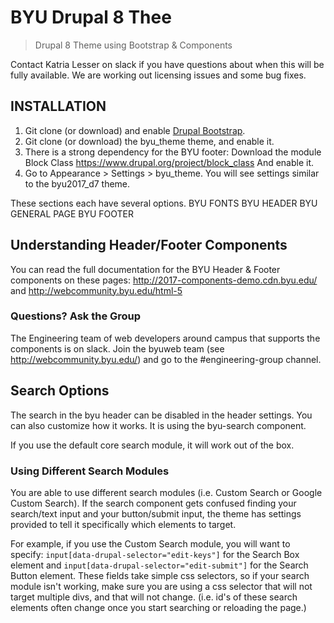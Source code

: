 # BYU Drupal 8 Thee
> Drupal 8 Theme using Bootstrap &amp; Components

Contact Katria Lesser on slack if you have questions about when this will be 
fully available. We are working out licensing issues and some bug fixes.

## INSTALLATION
1. Git clone (or download) and enable 
[Drupal Bootstrap](https://drupal.org/project/bootstrap).
2. Git clone (or download) the byu_theme theme, and enable it. 
3. There is a strong dependency for the BYU footer: Download the module Block 
Class https://www.drupal.org/project/block_class
And enable it.
4. Go to Appearance > Settings > byu_theme. You will see settings similar to 
the byu2017_d7 theme.

These sections each have several options.
BYU FONTS
BYU HEADER
BYU GENERAL PAGE
BYU FOOTER

## Understanding Header/Footer Components
You can read the full documentation for the BYU Header & Footer components on 
these pages: http://2017-components-demo.cdn.byu.edu/ and 
http://webcommunity.byu.edu/html-5

### Questions? Ask the Group
The Engineering team of web developers around campus that supports the 
components is on slack. Join the byuweb team (see http://webcommunity.byu.edu/) 
and go to the #engineering-group channel.

## Search Options
The search in the byu header can be disabled in the header settings.
You can also customize how it works. It is using the byu-search component. 

If you use the default core search module, it will work out of the box.

### Using Different Search Modules
You are able to use different search modules (i.e. Custom Search or Google 
Custom Search). If the search component gets confused finding your search/text 
input and your button/submit input, the theme has settings provided to tell it 
specifically which elements to target.

For example, if you use the Custom Search module, you will want to specify:
`input[data-drupal-selector="edit-keys"]` for the Search Box element
and 
`input[data-drupal-selector="edit-submit"]` for the Search Button element.
These fields take simple css selectors, so if your search module isn't working, 
make sure you are using a css selector that will not target multiple divs, and 
that will not change. (i.e. id's of these search elements often change once you 
start searching or reloading the page.)
